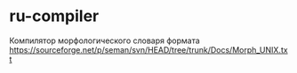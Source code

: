 # ru-compiler
Компилятор морфологического словаря формата https://sourceforge.net/p/seman/svn/HEAD/tree/trunk/Docs/Morph_UNIX.txt
